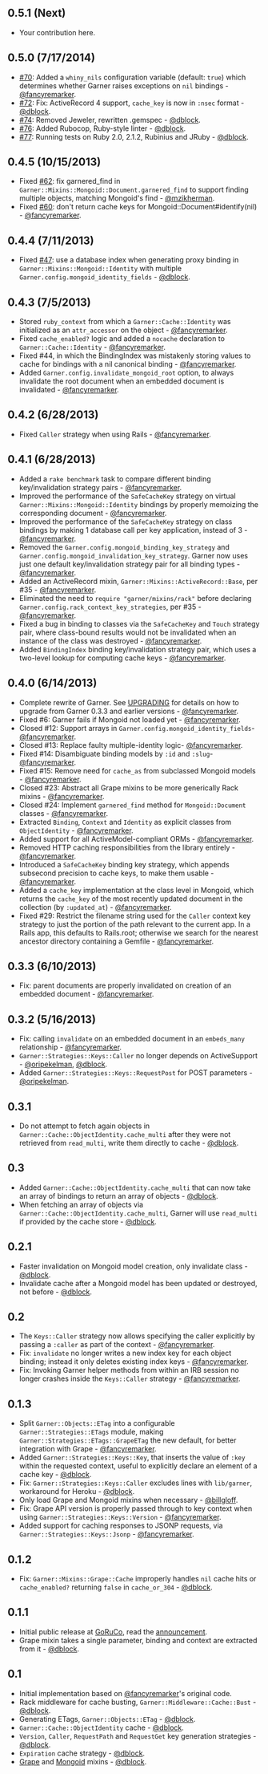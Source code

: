 0.5.1 (Next)
------------

* Your contribution here.

0.5.0 (7/17/2014)
-----------------

* [#70](https://github.com/artsy/garner/pull/70): Added a `whiny_nils` configuration variable (default: `true`) which determines whether Garner raises exceptions on `nil` bindings - [@fancyremarker](https://github.com/fancyremarker).
* [#72](https://github.com/artsy/garner/issues/72): Fix: ActiveRecord 4 support, `cache_key` is now in `:nsec` format - [@dblock](https://github.com/dblock).
* [#74](https://github.com/artsy/garner/pull/74): Removed Jeweler, rewritten .gemspec - [@dblock](https://github.com/dblock).
* [#76](https://github.com/artsy/garner/pull/76): Added Rubocop, Ruby-style linter - [@dblock](https://github.com/dblock).
* [#77](https://github.com/artsy/garner/pull/77): Running tests on Ruby 2.0, 2.1.2, Rubinius and JRuby - [@dblock](https://github.com/dblock).

0.4.5 (10/15/2013)
------------------

* Fixed [#62](https://github.com/artsy/garner/issues/62): fix garnered_find in `Garner::Mixins::Mongoid::Document.garnered_find` to support finding multiple objects, matching Mongoid's find - [@mzikherman](https://github.com/mzikherman).
* Fixed [#60](https://github.com/artsy/garner/issues/60): don't return cache keys for Mongoid::Document#identify(nil) - [@fancyremarker](https://github.com/fancyremarker).

0.4.4 (7/11/2013)
-----------------

* Fixed [#47](https://github.com/artsy/garner/issues/47): use a database index when generating proxy binding in `Garner::Mixins::Mongoid::Identity` with multiple `Garner.config.mongoid_identity_fields` - [@dblock](https://github.com/dblock).

0.4.3 (7/5/2013)
----------------

* Stored `ruby_context` from which a `Garner::Cache::Identity` was initialized as an `attr_accessor` on the object - [@fancyremarker](https://github.com/fancyremarker).
* Fixed `cache_enabled?` logic and added a `nocache` declaration to `Garner::Cache::Identity` - [@fancyremarker](https://github.com/fancyremarker).
* Fixed #44, in which the BindingIndex was mistakenly storing values to cache for bindings with a nil canonical binding - [@fancyremarker](https://github.com/fancyremarker).
* Added `Garner.config.invalidate_mongoid_root` option, to always invalidate the root document when an embedded document is invalidated - [@fancyremarker](https://github.com/fancyremarker).

0.4.2 (6/28/2013)
-----------------

* Fixed `Caller` strategy when using Rails - [@fancyremarker](https://github.com/fancyremarker).

0.4.1 (6/28/2013)
-----------------

* Added a `rake benchmark` task to compare different binding key/invalidation strategy pairs - [@fancyremarker](https://github.com/fancyremarker).
* Improved the performance of the `SafeCacheKey` strategy on virtual `Garner::Mixins::Mongoid::Identity` bindings by properly memoizing the corresponding document - [@fancyremarker](https://github.com/fancyremarker).
* Improved the performance of the `SafeCacheKey` strategy on class bindings by making 1 database call per key application, instead of 3 - [@fancyremarker](https://github.com/fancyremarker).
* Removed the `Garner.config.mongoid_binding_key_strategy` and `Garner.config.mongoid_invalidation_key_strategy`. Garner now uses just one default key/invalidation strategy pair for all binding types - [@fancyremarker](https://github.com/fancyremarker).
* Added an ActiveRecord mixin, `Garner::Mixins::ActiveRecord::Base`, per #35 - [@fancyremarker](https://github.com/fancyremarker).
* Eliminated the need to `require "garner/mixins/rack"` before declaring `Garner.config.rack_context_key_strategies`, per #35 - [@fancyremarker](https://github.com/fancyremarker).
* Fixed a bug in binding to classes via the `SafeCacheKey` and `Touch` strategy pair, where class-bound results would not be invalidated when an instance of the class was destroyed - [@fancyremarker](https://github.com/fancyremarker).
* Added `BindingIndex` binding key/invalidation strategy pair, which uses a two-level lookup for computing cache keys - [@fancyremarker](https://github.com/fancyremarker).

0.4.0 (6/14/2013)
-----------------

* Complete rewrite of Garner. See [UPGRADING](UPGRADING.md) for details on how to upgrade from Garner 0.3.3 and earlier versions - [@fancyremarker](https://github.com/fancyremarker).
* Fixed #6: Garner fails if Mongoid not loaded yet - [@fancyremarker](https://github.com/fancyremarker).
* Closed #12: Support arrays in `Garner.config.mongoid_identity_fields`- [@fancyremarker](https://github.com/fancyremarker).
* Closed #13: Replace faulty multiple-identity logic- [@fancyremarker](https://github.com/fancyremarker).
* Fixed #14: Disambiguate binding models by `:id` and `:slug`- [@fancyremarker](https://github.com/fancyremarker).
* Fixed #15: Remove need for `cache_as` from subclassed Mongoid models - [@fancyremarker](https://github.com/fancyremarker).
* Closed #23: Abstract all Grape mixins to be more generically Rack mixins - [@fancyremarker](https://github.com/fancyremarker).
* Closed #24: Implement `garnered_find` method for `Mongoid::Document` classes - [@fancyremarker](https://github.com/fancyremarker).
* Extracted `Binding`, `Context` and `Identity` as explicit classes from `ObjectIdentity` - [@fancyremarker](https://github.com/fancyremarker).
* Added support for all ActiveModel-compliant ORMs - [@fancyremarker](https://github.com/fancyremarker).
* Removed HTTP caching responsibilities from the library entirely - [@fancyremarker](https://github.com/fancyremarker).
* Introduced a `SafeCacheKey` binding key strategy, which appends subsecond precision to cache keys, to make them usable - [@fancyremarker](https://github.com/fancyremarker).
* Added a `cache_key` implementation at the class level in Mongoid, which returns the `cache_key` of the most recently updated document in the collection (by `:updated_at`) - [@fancyremarker](https://github.com/fancyremarker).
* Fixed #29: Restrict the filename string used for the `Caller` context key strategy to just the portion of the path relevant to the current app. In a Rails app, this defaults to Rails.root; otherwise we search for the nearest ancestor directory containing a Gemfile - [@fancyremarker](https://github.com/fancyremarker).

0.3.3 (6/10/2013)
-----------------

* Fix: parent documents are properly invalidated on creation of an embedded document - [@fancyremarker](https://github.com/fancyremarker).

0.3.2 (5/16/2013)
-----------------

* Fix: calling `invalidate` on an embedded document in an `embeds_many` relationship - [@fancyremarker](https://github.com/fancyremarker).
* `Garner::Strategies::Keys::Caller` no longer depends on ActiveSupport - [@oripekelman](https://github.com/oripekelman), [@dblock](https://github.com/dblock).
* Added `Garner::Strategies::Keys::RequestPost` for POST parameters - [@oripekelman](https://github.com/oripekelman).

0.3.1
-----

* Do not attempt to fetch again objects in `Garner::Cache::ObjectIdentity.cache_multi` after they were not retrieved from `read_multi`, write them directly to cache - [@dblock](https://github.com/dblock).

0.3
---

* Added `Garner::Cache::ObjectIdentity.cache_multi` that can now take an array of bindings to return an array of objects - [@dblock](https://github.com/dblock).
* When fetching an array of objects via `Garner::Cache::ObjectIdentity.cache_multi`, Garner will use `read_multi` if provided by the cache store - [@dblock](https://github.com/dblock).

0.2.1
-----

* Faster invalidation on Mongoid model creation, only invalidate class - [@dblock](https://github.com/dblock).
* Invalidate cache after a Mongoid model has been updated or destroyed, not before - [@dblock](https://github.com/dblock).

0.2
---

* The `Keys::Caller` strategy now allows specifying the caller explicitly by passing a `:caller` as part of the context - [@fancyremarker](https://github.com/fancyremarker).
* Fix: `invalidate` no longer writes a new index key for each object binding; instead it only deletes existing index keys - [@fancyremarker](https://github.com/fancyremarker).
* Fix: Invoking Garner helper methods from within an IRB session no longer crashes inside the `Keys::Caller` strategy - [@fancyremarker](https://github.com/fancyremarker).

0.1.3
-----

* Split `Garner::Objects::ETag` into a configurable `Garner::Strategies::ETags` module, making `Garner::Strategies::ETags::GrapeETag` the new default, for better integration with Grape - [@fancyremarker](https://github.com/fancyremarker).
* Added `Garner::Strategies::Keys::Key`, that inserts the value of `:key` within the requested context, useful to explicitly declare an element of a cache key - [@dblock](https://github.com/dblock).
* Fix: `Garner::Strategies::Keys::Caller` excludes lines with `lib/garner`, workaround for Heroku - [@dblock](https://github.com/dblock).
* Only load Grape and Mongoid mixins when necessary - [@billgloff](https://github.com/billgloff).
* Fix: Grape API version is properly passed through to key context when using `Garner::Strategies::Keys::Version` - [@fancyremarker](https://github.com/fancyremarker).
* Added support for caching responses to JSONP requests, via `Garner::Strategies::Keys::Jsonp` - [@fancyremarker](https://github.com/fancyremarker).

0.1.2
-----

* Fix: `Garner::Mixins::Grape::Cache` improperly handles `nil` cache hits or `cache_enabled?` returning `false` in `cache_or_304` - [@dblock](https://github.com/dblock).

0.1.1
-----

* Initial public release at [GoRuCo](http://goruco.com), read the [announcement](http://artsy.github.com/blog/2012/05/30/restful-api-caching-with-garner/).
* Grape mixin takes a single parameter, binding and context are extracted from it - [@dblock](https://github.com/dblock).

0.1
---

* Initial implementation based on [@fancyremarker](https://github.com/fancyremarker)'s original code.
* Rack middleware for cache busting, `Garner::Middleware::Cache::Bust` - [@dblock](https://github.com/dblock).
* Generating ETags, `Garner::Objects::ETag` - [@dblock](https://github.com/dblock).
* `Garner::Cache::ObjectIdentity` cache - [@dblock](https://github.com/dblock).
* `Version`, `Caller`, `RequestPath` and `RequestGet` key generation strategies - [@dblock](https://github.com/dblock).
* `Expiration` cache strategy - [@dblock](https://github.com/dblock).
* [Grape](https://github.com/intridea/grape) and [Mongoid](https://github.com/mongoid/mongoid/) mixins - [@dblock](https://github.com/dblock).
